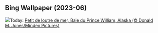 ## Bing Wallpaper (2023-06)
![](https://www.bing.com/th?id=OHR.WorldOtterDay_FR-CA2234387113_UHD.jpg&w=1000)Today: [Petit de loutre de mer, Baie du Prince William, Alaska (© Donald M. Jones/Minden Pictures)](https://www.bing.com/th?id=OHR.WorldOtterDay_FR-CA2234387113_UHD.jpg)